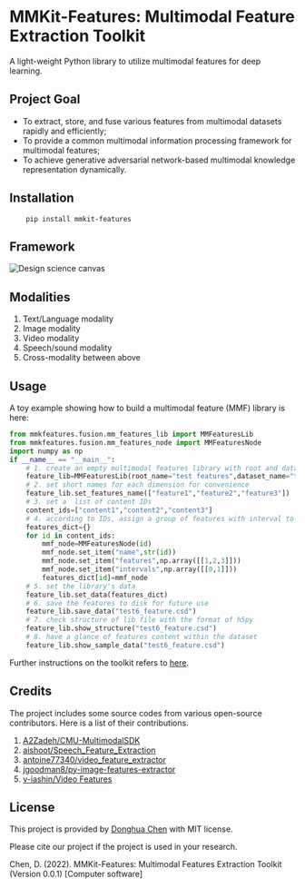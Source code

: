 # MMKit-Features: Multimodal Feature Extraction Toolkit

A light-weight Python library to utilize multimodal features for deep learning.

## Project Goal
- To extract, store, and fuse various features from multimodal datasets rapidly and efficiently;
- To provide a common multimodal information processing framework for multimodal features; 
- To achieve generative adversarial network-based multimodal knowledge representation dynamically. 

## Installation

```
    pip install mmkit-features
```

## Framework

![Design science canvas](https://dhchenx.github.io/projects/mmk-features/images/design-science-canvas.jpg)

## Modalities

1. Text/Language modality
2. Image modality
3. Video modality
4. Speech/sound modality
5. Cross-modality between above

## Usage
A toy example showing how to build a multimodal feature (MMF) library is here:

```python
from mmkfeatures.fusion.mm_features_lib import MMFeaturesLib
from mmkfeatures.fusion.mm_features_node import MMFeaturesNode
import numpy as np
if __name__ == "__main__":
    # 1. create an empty multimodal features library with root and dataset names
    feature_lib=MMFeaturesLib(root_name="test features",dataset_name="test_features")
    # 2. set short names for each dimension for convenience
    feature_lib.set_features_name(["feature1","feature2","feature3"])
    # 3. set a  list of content IDs
    content_ids=["content1","content2","content3"]
    # 4. according to IDs, assign a group of features with interval to corresponding content ID
    features_dict={}
    for id in content_ids:
        mmf_node=MMFeaturesNode(id)
        mmf_node.set_item("name",str(id))
        mmf_node.set_item("features",np.array([[1,2,3]]))
        mmf_node.set_item("intervals",np.array([[0,1]]))
        features_dict[id]=mmf_node
    # 5. set the library's data
    feature_lib.set_data(features_dict)
    # 6. save the features to disk for future use
    feature_lib.save_data("test6_feature.csd")
    # 7. check structure of lib file with the format of h5py
    feature_lib.show_structure("test6_feature.csd")
    # 8. have a glance of features content within the dataset
    feature_lib.show_sample_data("test6_feature.csd")
```

Further instructions on the toolkit refers to [here](https://github.com/dhchenx/mmkit-features/tree/main/doc). 

## Credits

The project includes some source codes from various open-source contributors. Here is a list of their contributions. 

1. [A2Zadeh/CMU-MultimodalSDK](https://github.com/A2Zadeh/CMU-MultimodalSDK)
2. [aishoot/Speech_Feature_Extraction](https://github.com/aishoot/Speech_Feature_Extraction)
3. [antoine77340/video_feature_extractor](https://github.com/antoine77340/video_feature_extractor)
4. [jgoodman8/py-image-features-extractor](https://github.com/jgoodman8/py-image-features-extractor)
5. [v-iashin/Video Features](https://v-iashin.github.io/video_features/)

## License

This project is provided by [Donghua Chen](https://github.com/dhchenx) with MIT license. 

Please cite our project if the project is used in your research. 

Chen, D. (2022). MMKit-Features: Multimodal Features Extraction Toolkit (Version 0.0.1) [Computer software]

